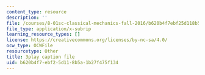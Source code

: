 ```yaml
---
content_type: resource
description: ''
file: /courses/8-01sc-classical-mechanics-fall-2016/b620b4f7ebf25d118b5a1b27f475f134_RBaBEjzMr4E.vtt
file_type: application/x-subrip
learning_resource_types: []
license: https://creativecommons.org/licenses/by-nc-sa/4.0/
ocw_type: OCWFile
resourcetype: Other
title: 3play caption file
uid: b620b4f7-ebf2-5d11-8b5a-1b27f475f134
---
```

